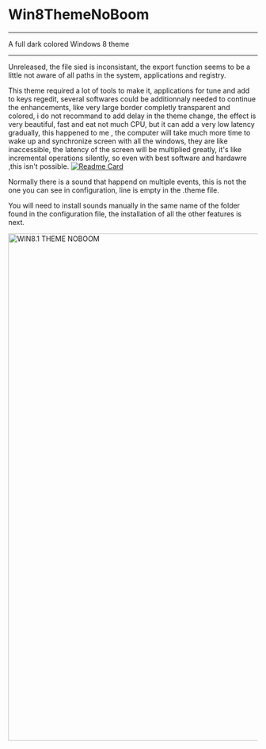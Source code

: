 # Win8ThemeNoBoom
---
A full dark colored Windows 8 theme
___

Unreleased, the file sied is inconsistant, the export function seems to be a little not aware of all paths in the system, applications and registry.

This theme required a lot of tools to make it, applications for tune and add to keys regedit, several softwares could be additionnaly needed to continue the enhancements, like very large border completly transparent and colored, i do not recommand to add delay in the theme change, the effect is very beautiful, fast and eat not much CPU, but it can add a very low latency gradually, this happened to me , the computer will take much more time to wake up and synchronize screen with all the windows, they are like inaccessible, the latency of the screen will be multiplied greatly, it's like incremental operations silently, so even with best software and hardawre ,this isn't possible.
[![Readme Card](https://github-readme-stats.vercel.app/api/pin/?username=acccounttest&repo=Win8ThemeNoBoom&theme=onedark&show_icons=true&count_private=true&border_color=darkblue)](https://github.com/acccounttest/Win8ThemeNoBoom)


Normally there is a sound that happend on multiple events, this is not the one you can see in configuration, line is empty in the .theme file.

You will need to install sounds manually in the same name of the folder found in the configuration file, the installation of all the other features is next.

<img width="850" height="1024" alt="WIN8.1 THEME NOBOOM" src="https://photos.app.goo.gl/RQdhGznpWzracBDT9">
